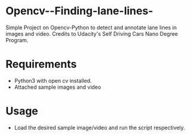 # Opencv--Finding-lane-lines-

Simple Project on Opencv-Python to detect and annotate lane lines in images and video. 
Credits to Udacity's Self Driving Cars Nano Degree Program. 

# Requirements
* Python3 with open cv installed. 
* Attached sample images and video

# Usage
* Load the desired sample image/video and run the script respectively. 
